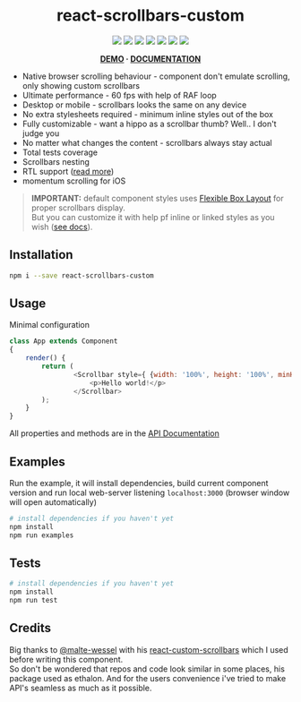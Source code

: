 <h1 align="center">react-scrollbars-custom</h1>
<p align="center">
    <a href="https://www.npmjs.com/package/react-scrollbars-custom"><img src="https://img.shields.io/badge/npm-react--scrollbars--custom-brightgreen.svg" /></a>
    <a href="https://www.npmjs.com/package/react-scrollbars-custom"><img src="https://img.shields.io/npm/v/react-scrollbars-custom.svg" /></a>
    <a href="https://www.npmjs.com/package/react-scrollbars-custom"><img src="https://img.shields.io/npm/dt/react-scrollbars-custom.svg" /></a>
    <a href="https://www.npmjs.com/package/react-scrollbars-custom"><img src="https://img.shields.io/travis/xobotyi/react-scrollbars-custom.svg" /></a>
    <a href="https://www.codacy.com/app/xobotyi/react-scrollbars-custom"><img src="https://api.codacy.com/project/badge/Grade/f0875490cea1497a9eca9c25f3f7774e"/></a>
    <a href="https://www.codacy.com/app/xobotyi/react-scrollbars-custom"><img src="https://api.codacy.com/project/badge/Coverage/f0875490cea1497a9eca9c25f3f7774e"/></a>
    <a href="https://www.npmjs.com/package/react-scrollbars-custom"><img src="https://img.shields.io/npm/l/react-scrollbars-custom.svg" /></a>
</p>
<p align="center">
    <strong><a href="https://xobotyi.github.io/react-scrollbars-custom/">DEMO</a> · <a href="https://github.com/xobotyi/react-scrollbars-custom/tree/master/docs">DOCUMENTATION</a></strong>
</p>

* Native browser scrolling behaviour - component don't emulate scrolling, only showing custom scrollbars
* Ultimate performance - 60 fps with help of RAF loop
* Desktop or mobile - scrollbars looks the same on any device
* No extra stylesheets required - minimum inline styles out of the box
* Fully customizable - want a hippo as a scrollbar thumb? Well.. I don't judge you
* No matter what changes the content - scrollbars always stay actual
* Total tests coverage
* Scrollbars nesting
* RTL support ([read more](https://github.com/xobotyi/react-scrollbars-custom/blob/master/docs/USAGE.md#rtl-support))
* momentum scrolling for iOS

>**IMPORTANT:** default component styles uses [Flexible Box Layout](https://developer.mozilla.org/ru/docs/Web/CSS/CSS_Flexible_Box_Layout) for proper scrollbars display.  
>But you can customize it with help pf inline or linked styles as you wish ([see docs](https://github.com/xobotyi/react-scrollbars-custom/blob/master/docs/CUSTOMISATION.md)). 

## Installation
```bash
npm i --save react-scrollbars-custom
```

## Usage
Minimal configuration
```javascript
class App extends Component
{
    render() {
        return (
                <Scrollbar style={ {width: '100%', height: '100%', minHeight: 300} } >
                    <p>Hello world!</p>
                </Scrollbar>
        );
    }
}
```
All properties and methods are in the [API Documentation](https://github.com/xobotyi/react-scrollbars-custom/tree/master/docs/API.md)

## Examples
Run the example, it will install dependencies, build current component version and run local web-server listening `localhost:3000` (browser window will open automatically)
```bash
# install dependencies if you haven't yet
npm install
npm run examples
```

## Tests
```bash
# install dependencies if you haven't yet
npm install
npm run test
```

## Credits
Big thanks to [@malte-wessel](https://github.com/malte-wessel) with his [react-custom-scrollbars](https://github.com/malte-wessel/react-custom-scrollbars) which I used before writing this component.  
So don't be wondered that repos and code look similar in some places, his package used as ethalon. And for the users convenience i've tried to make API's seamless as much as it possible.
